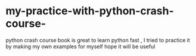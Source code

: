# my-practice-with-python-crash-course-
python crash course book is great to learn python fast , I tried to practice it by making my own examples for myself hope it will be useful
